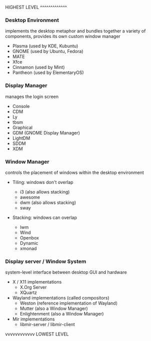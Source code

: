 HIGHEST LEVEL
^^^^^^^^^^^^^

### Desktop Environment
implements the desktop metaphor and bundles together a variety of components, provides its own custom window manager 
- Plasma (used by KDE, Kubuntu)
- GNOME (used by Ubuntu, Fedora)
- MATE
- Xfce
- Cinnamon (used by Mint)
- Pantheon (used by ElementaryOS)

### Display Manager
manages the login screen 
- Console
- CDM
- Ly
- tbsm
- Graphical
- GDM (GNOME Display Manager)
- LightDM
- SDDM
- XDM

### Window Manager
controls the placement of windows within the desktop environment 
- Tiling: windows don't overlap
    - i3 (also allows stacking)
    - awesome
    - dwm (also allows stacking)
    - sway

- Stacking: windows can overlap
    - lwm
    - Wind
    - Openbox
    - Dynamic
    - xmonad

### Display server / Window System
system-level interface between desktop GUI and hardware
- X / X11 implementations
  - X.Org Server
  - XQuartz
- Wayland implementations (called compositors)
  - Weston (reference implementation of Wayland)
  - Mutter (also a Window Manager)
  - Enlightenment (also a Window Manager)
- Mir implementations
  - libmir-server / libmir-client 
 
vvvvvvvvvvvv
LOWEST LEVEL 
